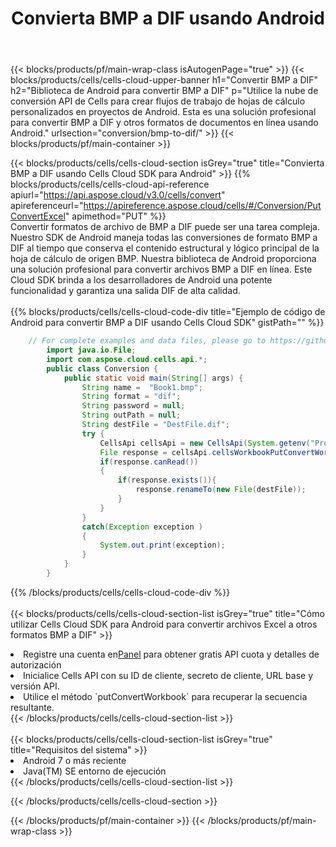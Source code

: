 ﻿---
title:  Convierta BMP a DIF usando Android
description:  Utilizar el SDK de Cloud Aspose.Cells para Android para convertir un archivo de formato BMP a un archivo de formato DIF.
---
{{< blocks/products/pf/main-wrap-class isAutogenPage="true" >}}
{{< blocks/products/cells/cells-cloud-upper-banner h1="Convertir BMP a DIF" h2="Biblioteca de Android para convertir BMP a DIF" p="Utilice la nube de conversión API de Cells para crear flujos de trabajo de hojas de cálculo personalizados en proyectos de Android. Esta es una solución profesional para convertir BMP a DIF y otros formatos de documentos en línea usando Android." urlsection="conversion/bmp-to-dif/" >}}
{{< blocks/products/pf/main-container >}}

{{< blocks/products/cells/cells-cloud-section isGrey="true" title="Convierta BMP a DIF usando Cells Cloud SDK para Android" >}}
{{% blocks/products/cells/cells-cloud-api-reference apiurl="https://api.aspose.cloud/v3.0/cells/convert" apireferenceurl="https://apireference.aspose.cloud/cells/#/Conversion/PutConvertExcel" apimethod="PUT" %}}
<br/>
Convertir formatos de archivo de BMP a DIF puede ser una tarea compleja. Nuestro SDK de Android maneja todas las conversiones de formato BMP a DIF al tiempo que conserva el contenido estructural y lógico principal de la hoja de cálculo de origen BMP. Nuestra biblioteca de Android proporciona una solución profesional para convertir archivos BMP a DIF en línea. Este Cloud SDK brinda a los desarrolladores de Android una potente funcionalidad y garantiza una salida DIF de alta calidad.
<br/>
<br/>
{{% blocks/products/cells/cells-cloud-code-div title="Ejemplo de código de Android para convertir BMP a DIF usando Cells Cloud SDK" gistPath="" %}}
 
```java
    // For complete examples and data files, please go to https://github.com/aspose-cells-cloud/aspose-cells-cloud-android/
        import java.io.File;
        import com.aspose.cloud.cells.api.*;
        public class Conversion {
            public static void main(String[] args) {
                String name =  "Book1.bmp";
                String format = "dif";
                String password = null;
                String outPath = null;
                String destFile = "DestFile.dif";
                try {
                    CellsApi cellsApi = new CellsApi(System.getenv("ProductClientId"), System.getenv("ProductClientSecret"));
                    File response = cellsApi.cellsWorkbookPutConvertWorkbook(new File(name), format, password, outPath, null,null);            
                    if(response.canRead())
                    {
                        if(response.exists()){
                            response.renameTo(new File(destFile));
                        }                
                    }
                }
                catch(Exception exception )
                {
                    System.out.print(exception);
                }
            }
        }
```
 
{{% /blocks/products/cells/cells-cloud-code-div %}}
<br/>
<br/>
{{< blocks/products/cells/cells-cloud-section-list isGrey="true" title="Cómo utilizar Cells Cloud SDK para Android para convertir archivos Excel a otros formatos BMP a DIF" >}}
<li> Registre una cuenta en<a href="https://dashboard.aspose.cloud/">Panel</a> para obtener gratis API cuota y detalles de autorización</li>
<li>Inicialice Cells API con su ID de cliente, secreto de cliente, URL base y versión API.</li>
<li>Utilice el método `putConvertWorkbook` para recuperar la secuencia resultante.</li>
{{< /blocks/products/cells/cells-cloud-section-list >}}
<br/>
<br/>
{{< blocks/products/cells/cells-cloud-section-list isGrey="true" title="Requisitos del sistema" >}}
<li>Android 7 o más reciente</li>
<li>Java(TM) SE entorno de ejecución</li>
{{< /blocks/products/cells/cells-cloud-section-list >}}

{{< /blocks/products/cells/cells-cloud-section >}}

{{< /blocks/products/pf/main-container >}}
{{< /blocks/products/pf/main-wrap-class >}}
